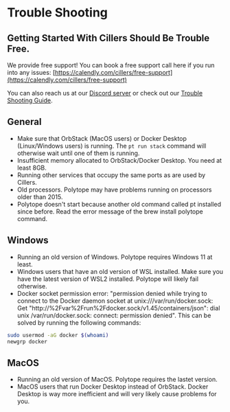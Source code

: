 # Trouble Shooting

## Getting Started With Cillers Should Be Trouble Free. <a href="#getting-started-with-cillers-should-be-trouble-free" id="getting-started-with-cillers-should-be-trouble-free"></a>

We provide free support! You can book a free support call here if you run into any issues: [https://calendly.com/cillers/free-support](https://calendly.com/cillers/free-support)

You can also reach us at our [Discord server](https://discord.gg/awFYddKwCw) or check out our [Trouble Shooting Guide](https://docs.cillers.com/getting-started/trouble-shooting).

## General

* Make sure that OrbStack (MacOS users) or Docker Desktop (Linux/Windows users) is running. The `pt run stack` command will otherwise wait until one of them is running.&#x20;
* Insufficient memory allocated to OrbStack/Docker Desktop. You need at least 8GB.&#x20;
* Running other services that occupy the same ports as are used by Cillers.&#x20;
* Old processors. Polytope may have problems running on processors older than 2015.&#x20;
* Polytope doesn't start because another old command called pt installed since before. Read the error message of the brew install polytope command.&#x20;

## Windows

* Running an old version of Windows. Polytope requires Windows 11 at least.&#x20;
* Windows users that have an old version of WSL installed. Make sure you have the latest version of WSL2 installed. Polytope will likely fail otherwise.&#x20;
* Docker socket permission error: "permission denied while trying to connect to the Docker daemon socket at unix:///var/run/docker.sock: Get "http://%2Fvar%2Frun%2Fdocker.sock/v1.45/containers/json": dial unix /var/run/docker.sock: connect: permission denied". This can be solved by running the following commands:&#x20;

```bash
sudo usermod -aG docker $(whoami)
newgrp docker
```

## MacOS

* Running an old version of MacOS. Polytope requires the lastet version.&#x20;
* MacOS users that run Docker Desktop instead of OrbStack. Docker Desktop is way more inefficient and will very likely cause problems for you.&#x20;
